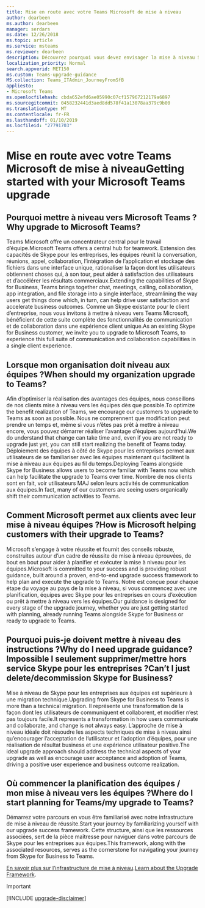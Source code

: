 ```yaml
---
title: Mise en route avec votre Teams Microsoft de mise à niveau
author: dearbeen
ms.author: dearbeen
manager: serdars
ms.date: 12/26/2018
ms.topic: article
ms.service: msteams
ms.reviewer: dearbeen
description: Découvrez pourquoi vous devez envisager la mise à niveau Skype pour les entreprises à Microsoft Teams.
localization_priority: Normal
search.appverid: MET150
ms.custom: Teams-upgrade-guidance
MS.collection: Teams_ITAdmin_JourneyFromSfB
appliesto:
- Microsoft Teams
ms.openlocfilehash: cbda652efd6ae05990c07cf157967212179a6897
ms.sourcegitcommit: 0458232441d3aed8dd578f41a13078aa379c9b00
ms.translationtype: MT
ms.contentlocale: fr-FR
ms.lasthandoff: 01/10/2019
ms.locfileid: "27791703"
---
```

# <a name="getting-started-with-your-microsoft-teams-upgrade"></a><span data-ttu-id="d5ec9-103">Mise en route avec votre Teams Microsoft de mise à niveau</span><span class="sxs-lookup"><span data-stu-id="d5ec9-103">Getting started with your Microsoft Teams upgrade</span></span>

## <a name="why-upgrade-to-microsoft-teams"></a><span data-ttu-id="d5ec9-104">Pourquoi mettre à niveau vers Microsoft Teams ?</span><span class="sxs-lookup"><span data-stu-id="d5ec9-104">Why upgrade to Microsoft Teams?</span></span>

<span data-ttu-id="d5ec9-105">Teams Microsoft offre un concentrateur central pour le travail d’équipe.</span><span class="sxs-lookup"><span data-stu-id="d5ec9-105">Microsoft Teams offers a central hub for teamwork.</span></span> <span data-ttu-id="d5ec9-106">Extension des capacités de Skype pour les entreprises, les équipes réunit la conversation, réunions, appel, collaboration, l’intégration de l’application et stockage des fichiers dans une interface unique, rationaliser la façon dont les utilisateurs obtiennent choses qui, à son tour, peut aider à satisfaction des utilisateurs et d’accélérer les résultats commerciaux.</span><span class="sxs-lookup"><span data-stu-id="d5ec9-106">Extending the capabilities of Skype for Business, Teams brings together chat, meetings, calling, collaboration, app integration, and file storage into a single interface, streamlining the way users get things done which, in turn, can help drive user satisfaction and accelerate business outcomes.</span></span> <span data-ttu-id="d5ec9-107">Comme un Skype existante pour le client d’entreprise, nous vous invitons à mettre à niveau vers Teams Microsoft, bénéficient de cette suite complète des fonctionnalités de communication et de collaboration dans une expérience client unique.</span><span class="sxs-lookup"><span data-stu-id="d5ec9-107">As an existing Skype for Business customer, we invite you to upgrade to Microsoft Teams, to experience this full suite of communication and collaboration capabilities in a single client experience.</span></span> 

## <a name="when-should-my-organization-upgrade-to-teams"></a><span data-ttu-id="d5ec9-108">Lorsque mon organisation doit niveau aux équipes ?</span><span class="sxs-lookup"><span data-stu-id="d5ec9-108">When should my organization upgrade to Teams?</span></span>

<span data-ttu-id="d5ec9-109">Afin d’optimiser la réalisation des avantages des équipes, nous conseillons de nos clients mise à niveau vers les équipes dès que possible.</span><span class="sxs-lookup"><span data-stu-id="d5ec9-109">To optimize the benefit realization of Teams, we encourage our customers to upgrade to Teams as soon as possible.</span></span> <span data-ttu-id="d5ec9-110">Nous ne comprennent que modification peut prendre un temps et, même si vous n’êtes pas prêt à mettre à niveau encore, vous pouvez démarrer réaliser l’avantage d’équipes aujourd'hui.</span><span class="sxs-lookup"><span data-stu-id="d5ec9-110">We do understand that change can take time and, even if you are not ready to upgrade just yet, you can still start realizing the benefit of Teams today.</span></span> <span data-ttu-id="d5ec9-111">Déploiement des équipes à côté de Skype pour les entreprises permet aux utilisateurs de se familiariser avec les équipes maintenant qui facilitent la mise à niveau aux équipes au fil du temps.</span><span class="sxs-lookup"><span data-stu-id="d5ec9-111">Deploying Teams alongside Skype for Business allows users to become familiar with Teams now which can help facilitate the upgrade to Teams over time.</span></span> <span data-ttu-id="d5ec9-112">Nombre de nos clients sont en fait, voir utilisateurs MAJ selon leurs activités de communication aux équipes.</span><span class="sxs-lookup"><span data-stu-id="d5ec9-112">In fact, many of our customers are seeing users organically shift their communication activities to Teams.</span></span>  
 
## <a name="how-is-microsoft-helping-customers-with-their-upgrade-to-teams"></a><span data-ttu-id="d5ec9-113">Comment Microsoft permet aux clients avec leur mise à niveau équipes ?</span><span class="sxs-lookup"><span data-stu-id="d5ec9-113">How is Microsoft helping customers with their upgrade to Teams?</span></span> 

<span data-ttu-id="d5ec9-114">Microsoft s’engage à votre réussite et fournit des conseils robuste, construites autour d’un cadre de réussite de mise à niveau éprouvées, de bout en bout pour aider à planifier et exécuter la mise à niveau pour les équipes.</span><span class="sxs-lookup"><span data-stu-id="d5ec9-114">Microsoft is committed to your success and is providing robust guidance, built around a proven, end-to-end upgrade success framework to help plan and execute the upgrade to Teams.</span></span> <span data-ttu-id="d5ec9-115">Notre est conçue pour chaque étape du voyage au pays de la mise à niveau, si vous commencez avec une planification, équipes avec Skype pour les entreprises en cours d’exécution ou prêt à mettre à niveau vers les équipes.</span><span class="sxs-lookup"><span data-stu-id="d5ec9-115">Our guidance is designed for every stage of the upgrade journey, whether you are just getting started with planning, already running Teams alongside Skype for Business or ready to upgrade to Teams.</span></span>  
 
## <a name="why-do-i-need-upgrade-guidance-cant-i-just-deletedecommission-skype-for-business"></a><span data-ttu-id="d5ec9-116">Pourquoi puis-je doivent mettre à niveau des instructions ?</span><span class="sxs-lookup"><span data-stu-id="d5ec9-116">Why do I need upgrade guidance?</span></span> <span data-ttu-id="d5ec9-117">Impossible I seulement supprimer/mettre hors service Skype pour les entreprises ?</span><span class="sxs-lookup"><span data-stu-id="d5ec9-117">Can’t I just delete/decommission Skype for Business?</span></span> 

<span data-ttu-id="d5ec9-118">Mise à niveau de Skype pour les entreprises aux équipes est supérieure à une migration technique.</span><span class="sxs-lookup"><span data-stu-id="d5ec9-118">Upgrading from Skype for Business to Teams is more than a technical migration.</span></span> <span data-ttu-id="d5ec9-119">Il représente une transformation de la façon dont les utilisateurs de communiquent et collaborent, et modifier n’est pas toujours facile.</span><span class="sxs-lookup"><span data-stu-id="d5ec9-119">It represents a transformation in how users communicate and collaborate, and change is not always easy.</span></span> <span data-ttu-id="d5ec9-120">L’approche de mise à niveau idéale doit résoudre les aspects techniques de mise à niveau ainsi qu’encourager l’acceptation de l’utilisateur et l’adoption d’équipes, pour une réalisation de résultat business et une expérience utilisateur positive.</span><span class="sxs-lookup"><span data-stu-id="d5ec9-120">The ideal upgrade approach should address the technical aspects of your upgrade as well as encourage user acceptance and adoption of Teams, driving a positive user experience and business outcome realization.</span></span> 

## <a name="where-do-i-start-planning-for-teamsmy-upgrade-to-teams"></a><span data-ttu-id="d5ec9-121">Où commencer la planification des équipes / mon mise à niveau vers les équipes ?</span><span class="sxs-lookup"><span data-stu-id="d5ec9-121">Where do I start planning for Teams/my upgrade to Teams?</span></span> 

<span data-ttu-id="d5ec9-122">Démarrez votre parcours en vous être familiarisé avec notre infrastructure de mise à niveau de réussite.</span><span class="sxs-lookup"><span data-stu-id="d5ec9-122">Start your journey by familiarizing yourself with our upgrade success framework.</span></span> <span data-ttu-id="d5ec9-123">Cette structure, ainsi que les ressources associées, sert de la pièce maîtresse pour naviguer dans votre parcours de Skype pour les entreprises aux équipes.</span><span class="sxs-lookup"><span data-stu-id="d5ec9-123">This framework, along with the associated resources, serves as the cornerstone for navigating your journey from Skype for Business to Teams.</span></span>  

<span data-ttu-id="d5ec9-124">[En savoir plus sur l’infrastructure de mise à niveau](upgrade-framework.md).</span><span class="sxs-lookup"><span data-stu-id="d5ec9-124">[Learn about the Upgrade Framework](upgrade-framework.md).</span></span>

> [!IMPORTANT]
> [!INCLUDE [upgrade-disclaimer](includes/upgrade-disclaimer.md)]
